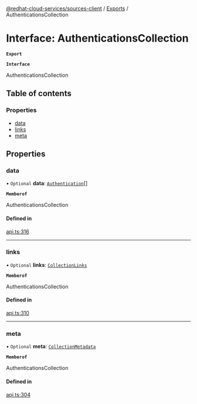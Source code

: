 [@redhat-cloud-services/sources-client](../README.md) / [Exports](../modules.md) / AuthenticationsCollection

# Interface: AuthenticationsCollection

**`Export`**

**`Interface`**

AuthenticationsCollection

## Table of contents

### Properties

- [data](AuthenticationsCollection.md#data)
- [links](AuthenticationsCollection.md#links)
- [meta](AuthenticationsCollection.md#meta)

## Properties

### data

• `Optional` **data**: [`Authentication`](Authentication.md)[]

**`Memberof`**

AuthenticationsCollection

#### Defined in

[api.ts:316](https://github.com/mkholjuraev/javascript-clients/blob/master/packages/sources/api.ts#L316)

___

### links

• `Optional` **links**: [`CollectionLinks`](CollectionLinks.md)

**`Memberof`**

AuthenticationsCollection

#### Defined in

[api.ts:310](https://github.com/mkholjuraev/javascript-clients/blob/master/packages/sources/api.ts#L310)

___

### meta

• `Optional` **meta**: [`CollectionMetadata`](CollectionMetadata.md)

**`Memberof`**

AuthenticationsCollection

#### Defined in

[api.ts:304](https://github.com/mkholjuraev/javascript-clients/blob/master/packages/sources/api.ts#L304)
